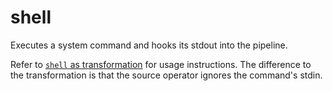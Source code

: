 # shell

Executes a system command and hooks its stdout into the pipeline.

Refer to [`shell` as transformation](../transformations/shell.md) for usage
instructions. The difference to the transformation is that the source operator
ignores the command's stdin.
